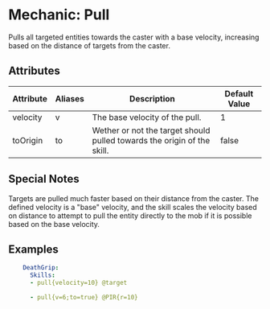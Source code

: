 Mechanic: Pull
==============

Pulls all targeted entities towards the caster with a base velocity,
increasing based on the distance of targets from the caster.

Attributes
----------

| Attribute | Aliases | Description                                                             | Default Value |
|-----------|---------|-------------------------------------------------------------------------|---------------|
| velocity  | v       | The base velocity of the pull.                                          | 1             |
| toOrigin  | to      | Wether or not the target should pulled towards the origin of the skill. | false         |

  

Special Notes
-------------

Targets are pulled much faster based on their distance from the caster.
The defined velocity is a "base" velocity, and the skill scales the
velocity based on distance to attempt to pull the entity directly to the
mob if it is possible based on the base velocity.

Examples
--------
```yaml
    DeathGrip:
      Skills:
      - pull{velocity=10} @target

      - pull{v=6;to=true} @PIR{r=10}
```
